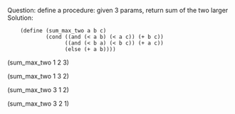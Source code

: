 Question:
define a procedure: given 3 params, return sum of the two larger
Solution:

        (define (sum_max_two a b c)
                (cond ((and (< a b) (< a c)) (+ b c))
                      ((and (< b a) (< b c)) (+ a c))
                      (else (+ a b))))

(sum_max_two 1 2 3)

(sum_max_two 1 3 2)

(sum_max_two 3 1 2)

(sum_max_two 3 2 1)

